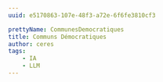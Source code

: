 ```yaml
---
uuid: e5170863-107e-48f3-a72e-6f6fe3810cf3

prettyName: CommunesDemocratiques
title: Communs Démocratiques
author: ceres
tags:
    - IA
    - LLM
---
```

